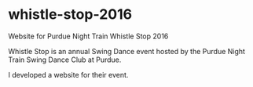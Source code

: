 # whistle-stop-2016
Website for Purdue Night Train Whistle Stop 2016

Whistle Stop is an annual Swing Dance event hosted by the Purdue Night Train Swing Dance Club at Purdue.

I developed a website for their event.
